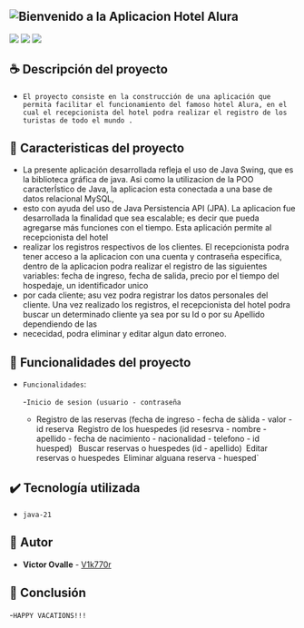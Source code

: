 ## ![Bienvenido a la Aplicacion Hotel Alura](https://www.canva.com/design/DAF42RkHzuw/rRCk9PqOnNSjFctFc_qaeg/edit?utm_content=DAF42RkHzuw&utm_campaign=designshare&utm_medium=link2&utm_source=sharebutton)

  <p>
    <img src="https://img.shields.io/badge/license%20-%20MIT%20-%20red">
    <img src="https://img.shields.io/badge/STATUS-EN%20DESAROLLO-green">
    <img src="https://img.shields.io/badge/release_date-2024-blue"> 
  </p>

## ☕ Descripción del proyecto

 - `El proyecto consiste en la construcción de una aplicación que permita facilitar el funcionamiento del famoso hotel Alura, en el cual el recepcionista del hotel podra realizar el registro de los turistas de todo el mundo .`

## 📖 Caracteristicas del proyecto

  - La presente aplicación desarrollada refleja el uso de Java Swing, que es la biblioteca gráfica de java. Asi como la utilizacion de la POO caracterÍstico de Java, la aplicacion esta conectada a una base de datos relacional MySQL, 
  - esto con ayuda del uso de Java Persistencia API (JPA). La aplicacion fue desarrollada la finalidad que sea escalable; es decir que pueda agregarse más funciones con el tiempo. Esta aplicación permite al recepcionista del hotel 
  - realizar los registros respectivos de los clientes. El recepcionista podra tener acceso a la aplicacion con una cuenta y contraseña especifica, dentro de la aplicacion podra realizar el registro de las siguientes variables: fecha de ingreso, fecha de salida, precio por el tiempo del hospedaje, un identificador unico
  - por cada cliente; asu vez podra registrar los datos personales del cliente. Una vez realizado los registros, el recepcionista del hotel podra buscar un determinado cliente ya sea por su Id o por su Apellido dependiendo de las
  - nececidad, podra eliminar y editar algun dato erroneo.

## :hammer: Funcionalidades del proyecto

- `Funcionalidades`:

  -`Inicio de sesion (usuario - contraseña`
  - Registro de las reservas (fecha de ingreso - fecha de sàlida - valor - id reserva`
  `Registro de los huespedes (id resesrva - nombre - apellido - fecha de nacimiento - nacionalidad - telefono - id huesped) `
  `Buscar reservas o huespedes (id - apellido)`
  `Editar reservas o huespedes`
  `Eliminar alguana reserva - huesped`
  
## ✔️ Tecnología utilizada
- `java-21`
    
## 👋 Autor

* **Victor Ovalle** - [V1k770r](https://github.com/V1k770r)

## 👀 Conclusión

-`HAPPY VACATIONS!!!`
